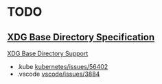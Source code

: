 # TODO

## [XDG Base Directory Specification](https://standards.freedesktop.org/basedir-spec/basedir-spec-latest.html)

[XDG Base Directory Support](https://wiki.archlinux.org/index.php/XDG_Base_Directory)

* .kube [kubernetes/issues/56402](https://github.com/kubernetes/kubernetes/issues/56402)
* .vscode [vscode/issues/3884](https://github.com/microsoft/vscode/issues/3884)
